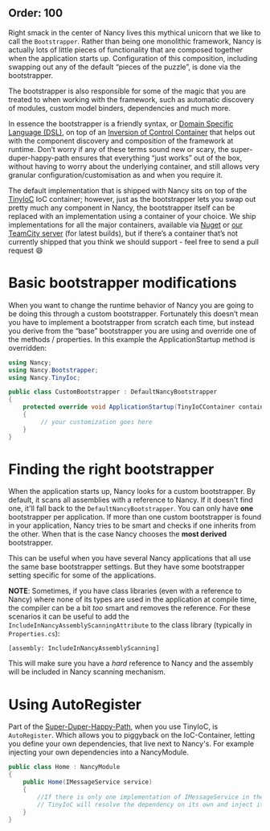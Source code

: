 Order: 100
---
Right smack in the center of Nancy lives this mythical unicorn that we like to call the `Bootstrapper`. Rather than being one monolithic framework, Nancy is actually lots of little pieces of functionality that are composed together when the application starts up. Configuration of this composition, including swapping out any of the default “pieces of the puzzle”, is done via the bootstrapper.

The bootstrapper is also responsible for some of the magic that you are treated to when working with the framework, such as automatic discovery of modules, custom model binders, dependencies and much more.

In essence the bootstrapper is a friendly syntax, or [Domain Specific Language (DSL)](http://en.wikipedia.org/wiki/Domain-specific_language), on top of an [Inversion of Control Container](http://en.wikipedia.org/wiki/Inversion_of_Control) that helps out with the component discovery and composition of the framework at runtime. Don’t worry if any of these terms sound new or scary, the super-duper-happy-path ensures that everything “just works” out of the box, without having to worry about the underlying container, and still allows very granular configuration/customisation as and when you require it.

The default implementation that is shipped with Nancy sits on top of the [TinyIoC](https://github.com/grumpydev/TinyIoC) IoC container; however, just as the bootstrapper lets you swap out pretty much any component in Nancy, the bootstrapper itself can be replaced with an implementation using a container of your choice. We ship implementations for all the major containers, available via [Nuget](https://nuget.org/packages?q=Nancy.Bootstrappers) or [our TeamCity server](http://nancy-ci.cloudapp.net/) (for latest builds), but if there’s a container that’s not currently shipped that you think we should support - feel free to send a pull request :smile:

# Basic bootstrapper modifications

When you want to change the runtime behavior of Nancy you are going to be doing this through a custom bootstrapper. Fortunately this doesn’t mean you have to implement a bootstrapper from scratch each time, but instead you derive from the “base” bootstrapper you are using and override one of the methods / properties. In this example the ApplicationStartup method is overridden:

```c#
using Nancy;
using Nancy.Bootstrapper;
using Nancy.TinyIoc;

public class CustomBootstrapper : DefaultNancyBootstrapper
{
    protected override void ApplicationStartup(TinyIoCContainer container, IPipelines pipelines)
    {
         // your customization goes here
    }
}
```

# Finding the right bootstrapper

When the application starts up, Nancy looks for a custom bootstrapper. By default, it scans all assemblies with a reference to Nancy. If it doesn't find one, it'll fall back to the `DefaultNancyBootstrapper`. You can only have **one** bootstrapper per application. If more than one custom bootstrapper is found in your application, Nancy tries to be smart and checks if one inherits from the other. When that is the case Nancy chooses the **most derived** bootstrapper.

This can be useful when you have several Nancy applications that all use the same base bootstrapper settings. But they have some bootstrapper setting specific for some of the applications.

**NOTE**: Sometimes, if you have class libraries (even with a reference to Nancy) where none of its types are used in the application at compile time, the compiler can be a bit *too* smart and removes the reference. For these scenarios it can be useful to add the `IncludeInNancyAssemblyScanningAttribute` to the class library (typically in `Properties.cs`):

    [assembly: IncludeInNancyAssemblyScanning]

This will make sure you have a *hard* reference to Nancy and the assembly will be included in Nancy scanning mechanism.

# Using AutoRegister

Part of the [Super-Duper-Happy-Path](https://github.com/NancyFx/Nancy/wiki/Introduction), when you use TinyIoC, is `AutoRegister`. Which allows you to piggyback on the IoC-Container, letting you define your own dependencies, that live next to Nancy's. For example injecting your own dependencies into a NancyModule.

```c#
public class Home : NancyModule
{
    public Home(IMessageService service)
    {
        //If there is only one implementation of IMessageService in the application,
        // TinyIoC will resolve the dependency on its own and inject it in the module.
    }
}
```
